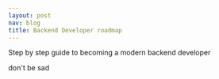 ```yaml
---
layout: post
nav: blog
title: Backend Developer roadmap
---
```


<p>
Step by step guide to becoming a modern backend developer
</p>

<p>
don't be sad
</p>

